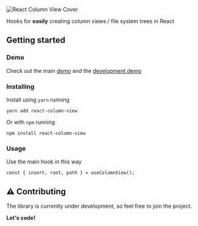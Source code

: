 ![React Column View Cover](https://github.com/riccardocaranfil/react-column-view/tree/main/media/cover.gif)

Hooks for **easily** creating column views / file system trees in React

## Getting started

### Demo

Check out the main [demo](https://reactcolumnviewexample.netlify.app/) and the [development demo](https://reactcolumnviewexample-dev.netlify.app)

### Installing

Install using `yarn` running

    yarn add react-column-view

Or with `npm` running

    npm install react-column-view

### Usage

Use the main hook in this way

    const { insert, root, path } = useColumnView();

## :warning: Contributing

The library is currently under development, so feel free to join the project.

**Let's code!**
